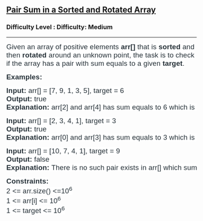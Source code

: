 <h2><a href="https://www.geeksforgeeks.org/problems/pair-sum-in-a-sorted-and-rotated-array/1?itm_source=geeksforgeeks&itm_medium=article&itm_campaign=practice_card">Pair Sum in a Sorted and Rotated Array</a></h2><h3>Difficulty Level : Difficulty: Medium</h3><hr><div class="problems_problem_content__Xm_eO"><p><span style="font-size: 14pt;"><span style="box-sizing: border-box; margin: 0px; padding: 0px; border: 0px; vertical-align: baseline; color: #273239; font-family: Nunito, sans-serif; letter-spacing: 0.162px; background-color: #ffffff;">Given an array of positive elements </span><strong style="box-sizing: border-box; margin: 0px; padding: 0px; border: 0px; vertical-align: baseline; color: #273239; font-family: Nunito, sans-serif; letter-spacing: 0.162px; background-color: #ffffff;"><strong style="box-sizing: border-box; margin: 0px; padding: 0px; border: 0px; vertical-align: baseline;">arr[]</strong></strong><span style="box-sizing: border-box; margin: 0px; padding: 0px; border: 0px; vertical-align: baseline; color: #273239; font-family: Nunito, sans-serif; letter-spacing: 0.162px; background-color: #ffffff;"> </span><span style="box-sizing: border-box; margin: 0px; padding: 0px; border: 0px; vertical-align: baseline; color: #273239; font-family: Nunito, sans-serif; letter-spacing: 0.162px; background-color: #ffffff;">that is <strong>sorted</strong> and then <strong>rotated</strong> around an unknown point, the task is to check if the array has a pair with sum equals to a given&nbsp;</span><strong style="box-sizing: border-box; margin: 0px; padding: 0px; border: 0px; vertical-align: baseline; color: #273239; font-family: Nunito, sans-serif; letter-spacing: 0.162px; background-color: #ffffff;"><strong style="box-sizing: border-box; margin: 0px; padding: 0px; border: 0px; vertical-align: baseline;">target</strong></strong><span style="box-sizing: border-box; margin: 0px; padding: 0px; border: 0px; vertical-align: baseline; color: #273239; font-family: Nunito, sans-serif; letter-spacing: 0.162px; background-color: #ffffff;">.</span></span></p>
<p><span style="font-size: 14pt;"><strong><span style="box-sizing: border-box; margin: 0px; padding: 0px; border: 0px; vertical-align: baseline; color: #273239; font-family: Nunito, sans-serif; letter-spacing: 0.162px; background-color: #ffffff;">Examples:</span></strong></span></p>
<pre><span style="font-size: 14pt;"><span style="color: #273239; font-family: Nunito, sans-serif;"><span style="letter-spacing: 0.162px; background-color: #ffffff;"><strong>Input: </strong>arr[] = [7, 9, 1, 3, 5], target = 6<br><strong>Output: </strong>true<br><strong>Explanation: </strong>arr[2] and arr[4] has sum equals to 6 which is equal to the target.<br></span></span></span></pre>
<pre><span style="font-size: 14pt;"><span style="color: #273239; font-family: Nunito, sans-serif;"><span style="letter-spacing: 0.162px; background-color: #ffffff;"><strong>Input: </strong>arr[] = [2, 3, 4, 1], target = 3<br><strong>Output: </strong>true<br><strong>Explanation: </strong>arr[0] and arr[3] has sum equals to 3 which is equal to the target.<br></span></span></span></pre>
<pre><span style="font-size: 14pt;"><span style="color: #273239; font-family: Nunito, sans-serif;"><span style="letter-spacing: 0.162px; background-color: #ffffff;"><strong>Input: </strong>arr[] = [10, 7, 4, 1], target = 9<br><strong>Output: </strong>false<br><strong>Explanation: </strong>There is no such pair exists in arr[] which sums to target.<br></span></span></span></pre>
<p><span style="font-size: 14pt;"><strong><span style="color: #273239; font-family: Nunito, sans-serif;"><span style="letter-spacing: 0.162px; background-color: #ffffff;">Constraints:<br></span></span></strong></span><span style="font-size: 14pt;"><span style="color: #273239; font-family: Nunito, sans-serif;"><span style="letter-spacing: 0.162px; background-color: #ffffff;">2 &lt;= arr.size() &lt;=10<sup>6</sup><br>1 &lt;= arr[i] &lt;= 10<sup>6</sup><br>1 &lt;= target &lt;= 10<sup>6</sup></span></span></span></p></div>